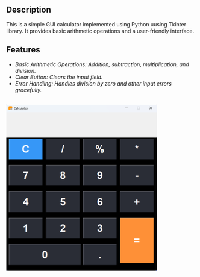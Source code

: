 ## Description
This is a simple GUI calculator implemented using Python uusing Tkinter library. It provides basic arithmetic operations and a user-friendly interface.
## Features
- *Basic Arithmetic Operations: Addition, subtraction, multiplication, and division.* <br/>
- *Clear Button: Clears the input field.* <br/>
- *Error Handling: Handles division by zero and other input errors gracefully.* <br/> <br/>
<img src="calculator.png" alt="calculator" width="400"/>

